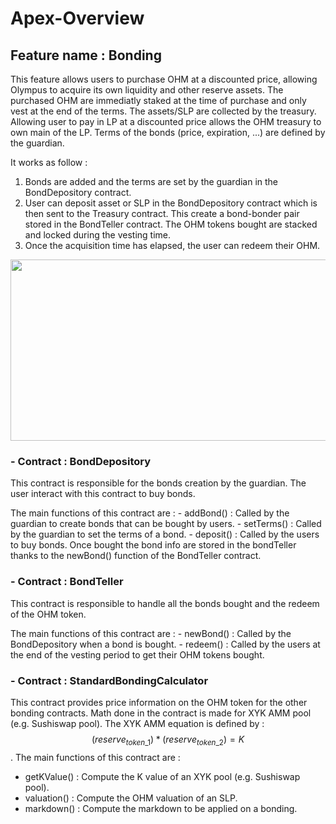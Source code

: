 # Apex-Overview

## Feature name : Bonding
This feature allows users to purchase OHM at a discounted price, allowing Olympus to acquire its own liquidity and other reserve assets.
The purchased OHM are immediatly staked at the time of purchase and only vest at the end of the terms. 
The assets/SLP are collected by the treasury.
Allowing user to pay in LP at a discounted price allows the OHM treasury to own main of the LP. 
Terms of the bonds (price, expiration, ...) are defined by the guardian.

It works as follow : 
1) Bonds are added and the terms are set by the guardian in the BondDepository contract.
2) User can deposit asset or SLP in the BondDepository contract which is then sent to the Treasury contract. This create a bond-bonder pair stored in the BondTeller contract. The OHM tokens bought are stacked and locked during the vesting time.
3) Once the acquisition time has elapsed, the user can redeem their OHM.
 
<p align="center">
<img src="https://docs.olympusdao.finance/~/files/v0/b/gitbook-28427.appspot.com/o/assets%2F-MV4hwONledQK5nEDaUc%2F-MV4i-z3ha2mSACt8QZb%2F-MVA3yum0jyw8iJsdQwP%2Fimage.png?alt=media&token=6fcb32c9-ec07-48f6-b49f-dc3ff4b74fd8" width="800" height="290">
</p>

###  - Contract : BondDepository 
This contract is responsible for the bonds creation by the guardian. The user interact with this contract to buy bonds. 

The main functions of this contract are :
    - addBond() : Called by the guardian to create bonds that can be bought by users.
    - setTerms() : Called by the guardian to set the terms of a bond.
    - deposit() : Called by the users to buy bonds. Once bought the bond info are stored in the bondTeller thanks to the newBond() function of the BondTeller contract.

###  - Contract : BondTeller
This contract is responsible to handle all the bonds bought and the redeem of the OHM token. 

The main functions of this contract are : 
    - newBond() : Called by the BondDepository when a bond is bought.
    - redeem() : Called by the users at the end of the vesting period to get their OHM tokens bought.
###  - Contract : StandardBondingCalculator
This contract provides price information on the OHM token for the other bonding contracts. Math done in the contract is made for XYK AMM pool (e.g. Sushiswap pool). The XYK AMM equation is defined by : $$(reserve_{token\_1})*(reserve_{token\_2})= K$$. 
The main functions of this contract are :
- getKValue() : Compute the K value of an XYK pool (e.g. Sushiswap pool).
- valuation() : Compute the OHM valuation of an SLP.
- markdown() : Compute the markdown to be applied on a bonding.
